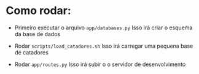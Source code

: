 Como rodar:
===========

* Primeiro executar o arquivo ``app/databases.py``
Isso irá criar o esquema da base de dados

* Rodar ``scripts/load_catadores.sh``
Isso irá carregar uma pequena base de catadores

* Rodar ``app/routes.py``
Isso irá subir o o servidor de desenvolvimento
